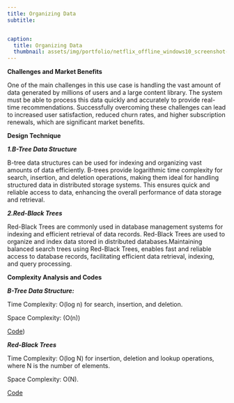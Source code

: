 ```yaml
---
title: Organizing Data
subtitle: 


caption:
  title: Organizing Data
  thumbnail: assets/img/portfolio/netflix_offline_windows10_screenshot-2.webp
---
```

**Challenges and Market Benefits**

One of the main challenges in this use case is handling the vast amount of data generated by millions of users and a large content library. The system must be able to process this data quickly and accurately to provide real-time recommendations. Successfully overcoming these challenges can lead to increased user satisfaction, reduced churn rates, and higher subscription renewals, which are significant market benefits.

**Design Technique**

**_1.B-Tree Data Structure_**

B-tree data structures can be used for indexing and organizing vast amounts of data efficiently. B-trees provide logarithmic time complexity for search, insertion, and deletion operations, making them ideal for handling structured data in distributed storage systems. This ensures quick and reliable access to data, enhancing the overall performance of data storage and retrieval.

**_2.Red-Black Trees_**

Red-Black Trees are commonly used in database management systems for indexing and efficient retrieval of data records. Red-Black Trees are used to organize and index data stored in distributed databases.Maintaining balanced search trees using Red-Black Trees, enables fast and reliable access to database records, facilitating efficient data retrieval, indexing, and query processing.

**Complexity Analysis and Codes**

**_B-Tree Data Structure:_**

Time Complexity: O(log n) for search, insertion, and deletion.

Space Complexity: (O(n))

[Code](https://github.com/PAI-SHREYA/DSA/blob/main/Trees/bTree.cpp))

**_Red-Black Trees_**

Time Complexity: O(log N) for insertion, deletion and lookup operations, where N is the number of elements.

Space Complexity: O(N).

[Code](https://github.com/PAI-SHREYA/DSA/blob/main/Trees/Red-Black-Tee.cpp)











